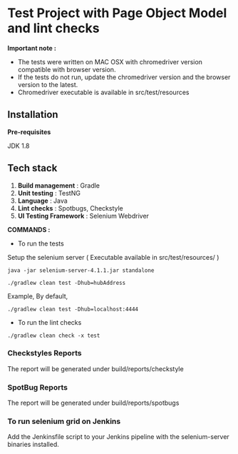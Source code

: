 # Test Project with Page Object Model and lint checks

**Important note :** 

* The tests were written on MAC OSX with chromedriver version compatible with browser version. 
* If the tests do not run, update the chromedriver version and the browser version to the latest.
* Chromedriver executable is available in src/test/resources


## Installation
**Pre-requisites** 

JDK 1.8

## Tech stack 
1. **Build management** : Gradle
2. **Unit testing** : TestNG
3. **Language** : Java
4. **Lint checks** : Spotbugs, Checkstyle
5. **UI Testing Framework** : Selenium Webdriver


**COMMANDS :** 
* To run the tests

Setup the selenium server ( Executable available in src/test/resources/ )

```
java -jar selenium-server-4.1.1.jar standalone
```
```
./gradlew clean test -Dhub=hubAddress
```
Example,
By default, 

```
./gradlew clean test -Dhub=localhost:4444
```

* To run the lint checks

```
./gradlew clean check -x test
```

### Checkstyles Reports

The report will be generated under build/reports/checkstyle

### SpotBug Reports

The report will be generated under build/reports/spotbugs

### To run selenium grid on Jenkins

Add the Jenkinsfile script to your Jenkins pipeline with the selenium-server binaries installed.

